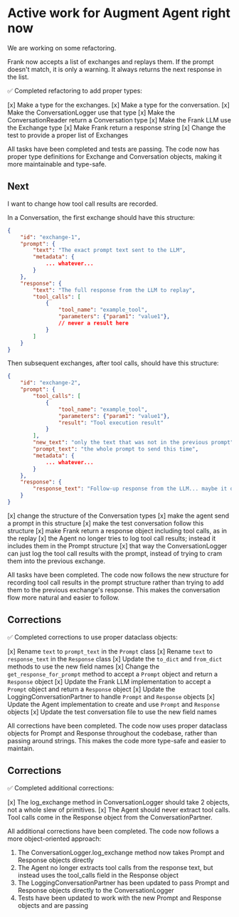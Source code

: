 # Active work for Augment Agent right now

We are working on some refactoring.

Frank now accepts a list of exchanges and replays them. If the prompt doesn't match, it is only a warning.
It always returns the next response in the list.

✅ Completed refactoring to add proper types:

[x] Make a type for the exchanges.
[x] Make a type for the conversation.
[x] Make the ConversationLogger use that type
[x] Make the ConversationReader return a Conversation type
[x] Make the Frank LLM use the Exchange type
[x] Make Frank return a response string
[x] Change the test to provide a proper list of Exchanges

All tasks have been completed and tests are passing. The code now has proper type definitions for Exchange and Conversation objects, making it more maintainable and type-safe.

## Next

I want to change how tool call results are recorded.

In a Conversation, the first exchange should have this structure:

```json
{
    "id": "exchange-1",
    "prompt": {
        "text": "The exact prompt text sent to the LLM",
        "metadata": {
            ... whatever...
        }
    },
    "response": {
        "text": "The full response from the LLM to replay",
        "tool_calls": [
            {
                "tool_name": "example_tool",
                "parameters": {"param1": "value1"},
                // never a result here
            }
        ]
    }
}
```

Then subsequent exchanges, after tool calls, should have this structure:

```json
{
    "id": "exchange-2",
    "prompt": {
        "tool_calls": [
            {
                "tool_name": "example_tool",
                "parameters": {"param1": "value1"},
                "result": "Tool execution result"
            }
        ],
        "new_text": "only the text that was not in the previous prompt",
        "prompt_text": "the whole prompt to send this time",
        "metadata": {
            ... whatever...
        }
    },
    "response": {
        "response_text": "Follow-up response from the LLM... maybe it doesn't have tool calls this time"
    }
}
```

[x] change the structure of the Conversation types
[x] make the agent send a prompt in this structure
[x] make the test conversation follow this structure
[x] make Frank return a response object including tool calls, as in the replay
[x] the Agent no longer tries to log tool call results; instead it includes them in the Prompt structure
[x] that way the ConversationLogger can just log the tool call results with the prompt, instead of trying to cram them into the previous exchange.

All tasks have been completed. The code now follows the new structure for recording tool call results in the prompt structure rather than trying to add them to the previous exchange's response. This makes the conversation flow more natural and easier to follow.

## Corrections

✅ Completed corrections to use proper dataclass objects:

[x] Rename `text` to `prompt_text` in the `Prompt` class
[x] Rename `text` to `response_text` in the `Response` class
[x] Update the `to_dict` and `from_dict` methods to use the new field names
[x] Change the `get_response_for_prompt` method to accept a `Prompt` object and return a `Response` object
[x] Update the Frank LLM implementation to accept a `Prompt` object and return a `Response` object
[x] Update the LoggingConversationPartner to handle `Prompt` and `Response` objects
[x] Update the Agent implementation to create and use `Prompt` and `Response` objects
[x] Update the test conversation file to use the new field names

All corrections have been completed. The code now uses proper dataclass objects for Prompt and Response throughout the codebase, rather than passing around strings. This makes the code more type-safe and easier to maintain.

## Corrections

✅ Completed additional corrections:

[x] The log_exchange method in ConversationLogger should take 2 objects, not a whole slew of primitives.
[x] The Agent should never extract tool calls. Tool calls come in the Response object from the ConversationPartner.

All additional corrections have been completed. The code now follows a more object-oriented approach:
1. The ConversationLogger.log_exchange method now takes Prompt and Response objects directly
2. The Agent no longer extracts tool calls from the response text, but instead uses the tool_calls field in the Response object
3. The LoggingConversationPartner has been updated to pass Prompt and Response objects directly to the ConversationLogger
4. Tests have been updated to work with the new Prompt and Response objects and are passing